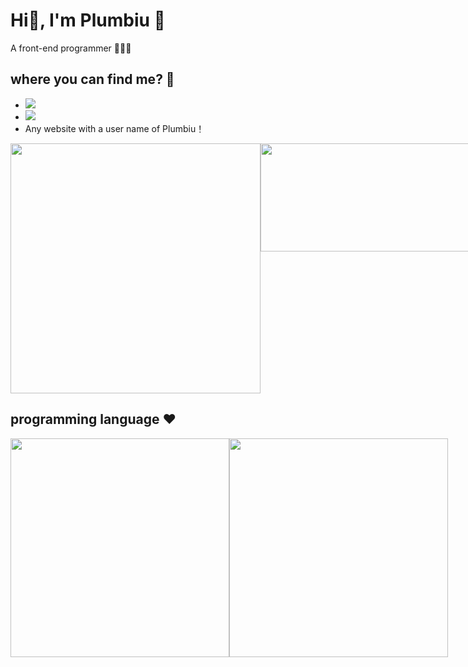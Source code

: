 # Hi👋, I'm Plumbiu 🥰

A front-end programmer 🥵🥵🥵

## where you can find me? 🤔

- [![](https://img.shields.io/badge/Blog-Plumbiuの小屋-black?logo=blog&color=blueviolet)](https://blog.plumbiu.club/)
- [![](https://img.shields.io/badge/Github-black?logo=github&logoColor=white&color=green)](https://github.com/Plumbiu)
- Any website with a user name of Plumbiu！

<div style="display:flex;">
  <img width="400px" src="https://github-readme-stats.vercel.app/api?username=Plumbiu&theme=dark#gh-dark-mode-only" />
  <img width="400px" height="173.33px" src="https://github-readme-streak-stats.herokuapp.com/?user=Plumbiu&theme=radical" />
</div>


## programming language ❤️

<div style="display:flex;">
  <img width="350px" src="https://github-readme-stats.vercel.app/api/top-langs/?username=Plumbiu&theme=transparent" />
  <img width="350px" src="https://wakatime.com/share/@43e688e8-255f-4966-9dfd-6b499237eefd/dc766ce9-5056-49df-87d8-d58d24afc8e1.png" />
</div>

